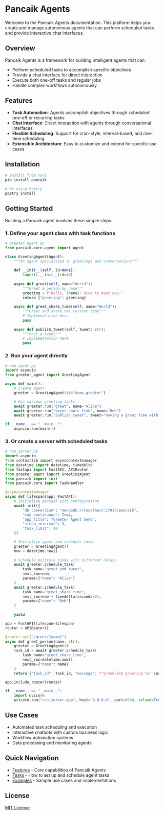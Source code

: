 # Pancaik Agents

Welcome to the Pancaik Agents documentation. This platform helps you create and manage autonomous agents that can perform scheduled tasks and provide interactive chat interfaces.

## Overview

Pancaik Agents is a framework for building intelligent agents that can:

- Perform scheduled tasks to accomplish specific objectives
- Provide a chat interface for direct interaction
- Execute both one-off tasks and regular jobs
- Handle complex workflows autonomously

## Features

- **Task Automation**: Agents accomplish objectives through scheduled one-off or recurring tasks
- **Chat Interface**: Direct interaction with agents through conversational interfaces
- **Flexible Scheduling**: Support for cron-style, interval-based, and one-time scheduling
- **Extensible Architecture**: Easy to customize and extend for specific use cases

## Installation

```bash
# Install from PyPI
pip install pancaik

# Or using Poetry
poetry install
```

## Getting Started

Building a Pancaik agent involves these simple steps:

### 1. Define your agent class with task functions

```python
# greeter_agent.py
from pancaik.core.agent import Agent

class GreetingAgent(Agent):
    """An agent specialized in greetings and conversations"""
    
    def __init__(self, id=None):
        super().__init__(id=id)
    
    async def greet(self, name="World"):
        """Greet a person by name"""
        greeting = f"Hello, {name}! Nice to meet you."
        return {"greeting": greeting}
        
    async def greet_share_time(self, name="World"):
        """Greet and share the current time"""
        # Implementation here
        pass
        
    async def publish_tweet(self, tweet: str):
        """Post a tweet"""
        # Implementation here
        pass
```

### 2. Run your agent directly

```python
# run_agent.py
import asyncio
from greeter_agent import GreetingAgent

async def main():
    # Create agent
    greeter = GreetingAgent(id="demo_greeter")

    # Run various greeting tasks
    await greeter.run("greet", name="Alice")
    await greeter.run("greet_share_time", name="Bob")
    await greeter.run("publish_tweet", tweet="Having a great time with Pancaik! 🥞")

if __name__ == "__main__":
    asyncio.run(main())
```

### 3. Or create a server with scheduled tasks

```python
# run_server.py
import asyncio
from contextlib import asynccontextmanager
from datetime import datetime, timedelta
from fastapi import FastAPI, APIRouter
from greeter_agent import GreetingAgent
from pancaik import init
from pancaik.core import TaskHandler

@asynccontextmanager
async def lifespan(app: FastAPI):
    # Initialize pancaik with configuration
    await init({
        "db_connection": "mongodb://localhost:27017/pancaik",
        "run_continuous": True,
        "app_title": "Greeter Agent Demo",
        "sleep_interval": 5,
        "task_limit": 10
    })

    # Initialize agent and schedule tasks
    greeter = GreetingAgent()
    now = datetime.now()
    
    # Schedule multiple tasks with different delays
    await greeter.schedule_task(
        task_name="greet_and_tweet", 
        next_run=now, 
        params={"name": "Alice"}
    )
    await greeter.schedule_task(
        task_name="greet_share_time", 
        next_run=now + timedelta(seconds=2), 
        params={"name": "Bob"}
    )
    
    yield

app = FastAPI(lifespan=lifespan)
router = APIRouter()

@router.get("/greet/{name}")
async def greet_person(name: str):
    greeter = GreetingAgent()
    task_id = await greeter.schedule_task(
        task_name="greet_share_time", 
        next_run=datetime.now(), 
        params={"name": name}
    )
    return {"task_id": task_id, "message": f"Scheduled greeting for {name}"}

app.include_router(router)

if __name__ == "__main__":
    import uvicorn
    uvicorn.run("run_server:app", host="0.0.0.0", port=8080, reload=True)
```

## Use Cases

- Automated task scheduling and execution
- Interactive chatbots with custom business logic
- Workflow automation systems
- Data processing and monitoring agents

## Quick Navigation

- [Features](features.md) - Core capabilities of Pancaik Agents
- [Tasks](tasks.md) - How to set up and schedule agent tasks
- [Examples](examples.md) - Sample use cases and implementations

## License

[MIT License](LICENSE)
